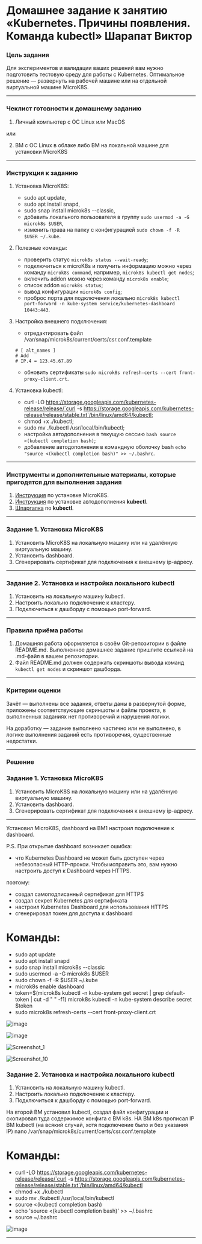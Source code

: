 # Домашнее задание к занятию «Kubernetes. Причины появления. Команда kubectl» Шарапат Виктор

### Цель задания

Для экспериментов и валидации ваших решений вам нужно подготовить тестовую среду для работы с Kubernetes. Оптимальное решение — развернуть на рабочей машине или на отдельной виртуальной машине MicroK8S.

------

### Чеклист готовности к домашнему заданию

1. Личный компьютер с ОС Linux или MacOS 

или

2. ВМ c ОС Linux в облаке либо ВМ на локальной машине для установки MicroK8S  

------

### Инструкция к заданию

1. Установка MicroK8S:
    - sudo apt update,
    - sudo apt install snapd,
    - sudo snap install microk8s --classic,
    - добавить локального пользователя в группу `sudo usermod -a -G microk8s $USER`,
    - изменить права на папку с конфигурацией `sudo chown -f -R $USER ~/.kube`.

2. Полезные команды:
    - проверить статус `microk8s status --wait-ready`;
    - подключиться к microK8s и получить информацию можно через команду `microk8s command`, например, `microk8s kubectl get nodes`;
    - включить addon можно через команду `microk8s enable`; 
    - список addon `microk8s status`;
    - вывод конфигурации `microk8s config`;
    - проброс порта для подключения локально `microk8s kubectl port-forward -n kube-system service/kubernetes-dashboard 10443:443`.

3. Настройка внешнего подключения:
    - отредактировать файл /var/snap/microk8s/current/certs/csr.conf.template
    ```shell
    # [ alt_names ]
    # Add
    # IP.4 = 123.45.67.89
    ```
    - обновить сертификаты `sudo microk8s refresh-certs --cert front-proxy-client.crt`.

4. Установка kubectl:
    - curl -LO https://storage.googleapis.com/kubernetes-release/release/`curl -s https://storage.googleapis.com/kubernetes-release/release/stable.txt`/bin/linux/amd64/kubectl;
    - chmod +x ./kubectl;
    - sudo mv ./kubectl /usr/local/bin/kubectl;
    - настройка автодополнения в текущую сессию `bash source <(kubectl completion bash)`;
    - добавление автодополнения в командную оболочку bash `echo "source <(kubectl completion bash)" >> ~/.bashrc`.

------

### Инструменты и дополнительные материалы, которые пригодятся для выполнения задания

1. [Инструкция](https://microk8s.io/docs/getting-started) по установке MicroK8S.
2. [Инструкция](https://kubernetes.io/ru/docs/reference/kubectl/cheatsheet/#bash) по установке автодополнения **kubectl**.
3. [Шпаргалка](https://kubernetes.io/ru/docs/reference/kubectl/cheatsheet/) по **kubectl**.

------

### Задание 1. Установка MicroK8S

1. Установить MicroK8S на локальную машину или на удалённую виртуальную машину.
2. Установить dashboard.
3. Сгенерировать сертификат для подключения к внешнему ip-адресу.

------

### Задание 2. Установка и настройка локального kubectl
1. Установить на локальную машину kubectl.
2. Настроить локально подключение к кластеру.
3. Подключиться к дашборду с помощью port-forward.

------

### Правила приёма работы

1. Домашняя работа оформляется в своём Git-репозитории в файле README.md. Выполненное домашнее задание пришлите ссылкой на .md-файл в вашем репозитории.
2. Файл README.md должен содержать скриншоты вывода команд `kubectl get nodes` и скриншот дашборда.

------

### Критерии оценки
Зачёт — выполнены все задания, ответы даны в развернутой форме, приложены соответствующие скриншоты и файлы проекта, в выполненных заданиях нет противоречий и нарушения логики.

На доработку — задание выполнено частично или не выполнено, в логике выполнения заданий есть противоречия, существенные недостатки.

---

### Решение 

### Задание 1. Установка MicroK8S

1. Установить MicroK8S на локальную машину или на удалённую виртуальную машину.
2. Установить dashboard.
3. Сгенерировать сертификат для подключения к внешнему ip-адресу.

------

Установил MicroK8S, dashboard на ВМ1 настроил подключение к dashboard.

P.S. При открытие dashboard возникает ошибка: 
- что Kubernetes Dashboard не может быть доступен через небезопасный HTTP-прокси. Чтобы исправить это, вам нужно настроить доступ к Dashboard через HTTPS.

поэтому:
* создал самоподписанный сертификат для HTTPS  
* создал секрет Kubernetes для сертификата
* настроил Kubernetes Dashboard для использования HTTPS
* сгенерировал токен для доступа к dashboard

# Команды:

* sudo apt update
* sudo apt install snapd
* sudo snap install microk8s --classic
* sudo usermod -a -G microk8s $USER
* sudo chown -f -R $USER ~/.kube
* microk8s enable dashboard
* token=$(microk8s kubectl -n kube-system get secret | grep default-token | cut -d " " -f1)
microk8s kubectl -n kube-system describe secret $token
* sudo microk8s refresh-certs --cert front-proxy-client.crt

![image](https://github.com/user-attachments/assets/8762eba3-e029-425f-b64c-b88a1fee28a9)

![image](https://github.com/user-attachments/assets/e2f829fc-db7b-4211-9406-e22585c97e38)

![Screenshot_1](https://github.com/user-attachments/assets/dac74111-2a0e-4bf0-acd4-225d946fd9a1)

![Screenshot_10](https://github.com/user-attachments/assets/3cca48a1-fcc8-403b-ad76-eb81e65c5fcb)

### Задание 2. Установка и настройка локального kubectl
1. Установить на локальную машину kubectl.
2. Настроить локально подключение к кластеру.
3. Подключиться к дашборду с помощью port-forward.

На второй ВМ установил kubectl, создал файл конфигурации и скопировал туда содержимое конфига с ВМ k8s.
НА ВМ k8s прописал IP ВМ kubectl (на всякий случай, хотя подключение было и без указания IP)
nano /var/snap/microk8s/current/certs/csr.conf.template

# Команды:

* curl -LO https://storage.googleapis.com/kubernetes-release/release/`curl -s https://storage.googleapis.com/kubernetes-release/release/stable.txt`/bin/linux/amd64/kubectl
* chmod +x ./kubectl
* sudo mv ./kubectl /usr/local/bin/kubectl
* source <(kubectl completion bash)
* echo 'source <(kubectl completion bash)' >> ~/.bashrc
* source ~/.bashrc

![image](https://github.com/user-attachments/assets/6386cfaf-b74b-45d7-80f9-78d7a7855d4a)

---




